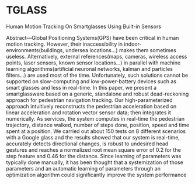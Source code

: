 # TGLASS
Human Motion Tracking On Smartglasses Using Built-in Sensors

Abstract—Global Positioning Systems(GPS) have been critical in human motion tracking. However, their inaccessibility in
indoor-environments(buildings, undersea locations...) makes them sometimes useless. Alternatively, external references(maps,
cameras, wireless access points, laser sensors, known sensor locations...) in parallel with machine learning algorithms(artificial
neuronal networks, kalman and particles filters...) are used most of the time. Unfortunately, such solutions cannot
be supported on slow-computing and low-power-battery devices such as smart glasses and less in real-time. In this paper, we present
a smartglassware based on a generic, standalone and robust dead-reckoning approach for pedestrian navigation tracking. Our
high-parameterized approach intuitively reconstructs the pedestrian acceleration based on linear acceleration and rotation vector
sensor data; then integrates it numerically. As services, the system computes in real-time the pedestrian trajectory, distance walked,
number of steps done, position, speed and time spent at a position. We carried out about 150 tests on 8 different scenarios with a
Google glass and the results showed that our system is real-time, accurately detects directional changes, is robust to undesired head
gestures and reaches a normalized root mean square error of 0.2 for the step feature and 0.46 for the distance. Since learning of
parameters was typically done manually, it has been thought that a systemization of those parameters and an automatic learning of
parameters through an optimization algorithm could significantly improve the system performance
